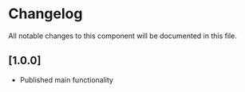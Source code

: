 # Changelog

All notable changes to this component will be documented in this file.

## [1.0.0]

- Published main functionality
